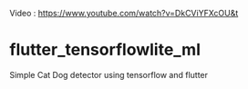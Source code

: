 Video : https://www.youtube.com/watch?v=DkCViYFXcOU&t

# flutter_tensorflowlite_ml
Simple Cat Dog detector using tensorflow and flutter
